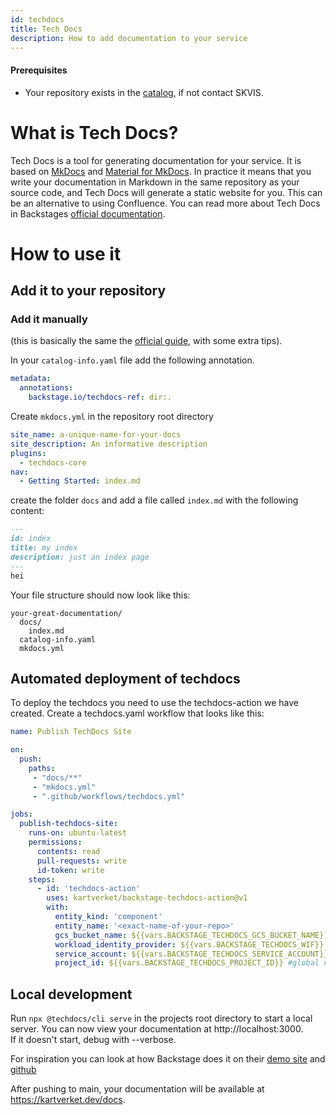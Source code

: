```yaml
---
id: techdocs
title: Tech Docs
description: How to add documentation to your service
---
```


####  Prerequisites
- Your repository exists in the [catalog](/catalog), if not contact SKVIS.
# What is Tech Docs?

Tech Docs is a tool for generating documentation for your service. It is based on [MkDocs](https://www.mkdocs.org/) and [Material for MkDocs](https://squidfunk.github.io/mkdocs-material/).
In practice it means that you write your documentation in Markdown in the same repository as your source code, and Tech Docs will generate a static website for you. This can be an alternative to using Confluence.
You can read more about Tech Docs in Backstages [official documentation](https://backstage.io/docs/features/techdocs/).

# How to use it
 
## Add it to your repository

### Add it manually
(this is basically the same the [official guide](https://backstage.io/docs/features/techdocs/creating-and-publishing), with some extra tips).

In your `catalog-info.yaml` file add the following annotation.
```yaml
metadata:
  annotations:
    backstage.io/techdocs-ref: dir:.
```

Create `mkdocs.yml` in the repository root directory
```yaml
site_name: a-unique-name-for-your-docs
site_description: An informative description
plugins:
  - techdocs-core
nav:
  - Getting Started: index.md
```

create the folder `docs` and add a file called `index.md` with the following content:
```markdown
---
id: index
title: my index
description: just an index page
---
hei
```

Your file structure should now look like this:
```
your-great-documentation/
  docs/
    index.md
  catalog-info.yaml
  mkdocs.yml
```

## Automated deployment of techdocs
To deploy the techdocs you need to use the techdocs-action we have created.
Create a techdocs.yaml workflow that looks like this:
```yaml
name: Publish TechDocs Site

on:
  push:
    paths:
     - "docs/**"
     - "mkdocs.yml"
     - ".github/workflows/techdocs.yml"

jobs:
  publish-techdocs-site:
    runs-on: ubuntu-latest
    permissions:
      contents: read
      pull-requests: write
      id-token: write
    steps:
      - id: 'techdocs-action'
        uses: kartverket/backstage-techdocs-action@v1
        with:
          entity_kind: 'component'
          entity_name: '<exact-name-of-your-repo>'
          gcs_bucket_name: ${{vars.BACKSTAGE_TECHDOCS_GCS_BUCKET_NAME}}  #global variable
          workload_identity_provider: ${{vars.BACKSTAGE_TECHDOCS_WIF}} #global variable
          service_account: ${{vars.BACKSTAGE_TECHDOCS_SERVICE_ACCOUNT}} #global variable
          project_id: ${{vars.BACKSTAGE_TECHDOCS_PROJECT_ID}} #global variable

```
## Local development

Run `npx @techdocs/cli serve` in the projects root directory to start a local server. You can now view your documentation at http://localhost:3000.  
If it doesn't start, debug with --verbose.

For inspiration you can look at how Backstage does it on their [demo site](https://demo.backstage.io/docs/default/component/backstage) and [github](https://github.com/backstage/backstage/blob/master/mkdocs.yml)

After pushing to main, your documentation will be available at https://kartverket.dev/docs.

